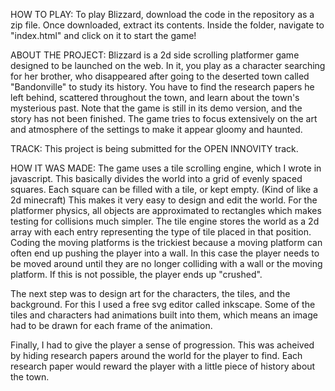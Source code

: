 HOW TO PLAY: To play Blizzard, download the code in the repository as a zip file. Once downloaded, extract its contents. Inside the folder, navigate to "index.html" and click on it to start the game!

ABOUT THE PROJECT: Blizzard is a 2d side scrolling platformer game designed to be launched on the web. In it, you play as a character searching for her brother, who disappeared after going to the deserted town called "Bandonville" to study its history. You have to find the research papers he left behind, scattered throughout the town, and learn about the town's mysterious past. Note that the game is still in its demo version, and the story has not been finished. The game tries to focus extensively on the art and atmosphere of the settings to make it appear gloomy and haunted. 

TRACK: This project is being submitted for the OPEN INNOVITY track.

HOW IT WAS MADE: The game uses a tile scrolling engine, which I wrote in javascript. This basically divides the world into a grid of evenly spaced squares. Each square can be filled with a tile, or kept empty. (Kind of like a 2d minecraft) This makes it very easy to design and edit the world. For the platformer physics, all objects are approximated to rectangles which makes testing for collisions much simpler. The tile engine stores the world as a 2d array with each entry representing the type of tile placed in that position. Coding the moving platforms is the trickiest because a moving platform can often end up pushing the player into a wall. In this case the player needs to be moved around until they are no longer colliding with a wall or the moving platform. If this is not possible, the player ends up "crushed".

The next step was to design art for the characters, the tiles, and the background. For this I used a free svg editor called inkscape. Some of the tiles and characters had animations built into them, which means an image had to be drawn for each frame of the animation. 

Finally, I had to give the player a sense of progression. This was acheived by hiding research papers around the world for the player to find. Each research paper would reward the player with a little piece of history about the town. 
